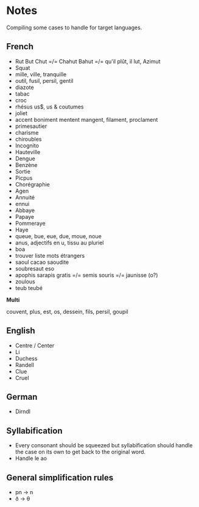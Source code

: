# Notes

Compiling some cases to handle for target languages.

## French

* Rut But Chut =/= Chahut Bahut =/= qu'il plût, il lut, Azimut
* Squat
* mille, ville, tranquille
* outil, fusil, persil, gentil
* diazote
* tabac
* croc
* rhésus us$, us & coutumes
* joliet
* accent boniment mentent mangent, filament, proclament
* primesautier
* charisme
* chiroubles
* Incognito
* Hauteville
* Dengue
* Benzène
* Sortie
* Picpus
* Chorégraphie
* Agen
* Annuité
* ennui
* Abbaye
* Papaye
* Pommeraye
* Haye
* queue, bue, eue, due, moue, noue
* anus, adjectifs en u, tissu au pluriel
* boa
* trouver liste mots étrangers
* saoul cacao saoudite
* soubresaut eso
* apophis sarapis gratis =/= semis souris =/= jaunisse (o?)
* zoulous
* teub teubé

**Multi**

couvent, plus, est, os, dessein, fils, persil, goupil

## English

* Centre / Center
* Li
* Duchess
* Randell
* Clue
* Cruel

## German

* Dirndl

## Syllabification

* Every consonant should be squeezed but syllabification should handle the case on its own to get back to the original word.
* Handle le ao

## General simplification rules

* pn -> n
* ð -> θ
